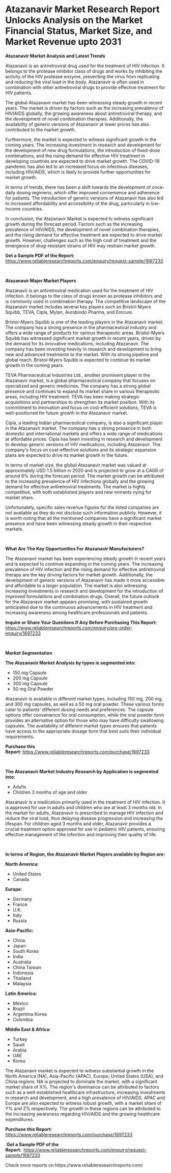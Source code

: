 <p><h1>Atazanavir Market Research Report Unlocks Analysis on the Market Financial Status, Market Size, and Market Revenue upto 2031</h1></p><p><strong>Atazanavir Market Analysis and Latest Trends</strong></p>
<p><p>Atazanavir is an antiretroviral drug used for the treatment of HIV infection. It belongs to the protease inhibitor class of drugs and works by inhibiting the activity of the HIV protease enzyme, preventing the virus from replicating and reducing the viral load in the body. Atazanavir is often used in combination with other antiretroviral drugs to provide effective treatment for HIV patients.</p><p>The global Atazanavir market has been witnessing steady growth in recent years. The market is driven by factors such as the increasing prevalence of HIV/AIDS globally, the growing awareness about antiretroviral therapy, and the development of novel combination therapies. Additionally, the availability of generic versions of Atazanavir at lower prices has also contributed to the market growth.</p><p>Furthermore, the market is expected to witness significant growth in the coming years. The increasing investment in research and development for the development of new drug formulations, the introduction of fixed-dose combinations, and the rising demand for effective HIV treatment in developing countries are expected to drive market growth. The COVID-19 pandemic has also led to an increased focus on infectious diseases, including HIV/AIDS, which is likely to provide further opportunities for market growth.</p><p>In terms of trends, there has been a shift towards the development of once-daily dosing regimens, which offer improved convenience and adherence for patients. The introduction of generic versions of Atazanavir has also led to increased affordability and accessibility of the drug, particularly in low-income countries.</p><p>In conclusion, the Atazanavir Market is expected to witness significant growth during the forecast period. Factors such as the increasing prevalence of HIV/AIDS, the development of novel combination therapies, and the rising demand for effective treatment are expected to drive market growth. However, challenges such as the high cost of treatment and the emergence of drug-resistant strains of HIV may restrain market growth.</p></p>
<p><strong>Get a Sample PDF of the Report:&nbsp;</strong> <a href="https://www.reliableresearchreports.com/enquiry/request-sample/1697233">https://www.reliableresearchreports.com/enquiry/request-sample/1697233</a></p>
<p>&nbsp;</p>
<p><strong>Atazanavir Major Market Players</strong></p>
<p><p>Atazanavir is an antiretroviral medication used for the treatment of HIV infection. It belongs to the class of drugs known as protease inhibitors and is commonly used in combination therapy. The competitive landscape of the Atazanavir market includes several key players such as Bristol-Myers Squibb, TEVA, Cipla, Mylan, Aurobindo Pharma, and Emcure.</p><p>Bristol-Myers Squibb is one of the leading players in the Atazanavir market. The company has a strong presence in the pharmaceutical industry and offers a wide range of products for various therapeutic areas. Bristol-Myers Squibb has witnessed significant market growth in recent years, driven by the demand for its innovative medications, including Atazanavir. The company has been investing heavily in research and development to bring new and advanced treatments to the market. With its strong pipeline and global reach, Bristol-Myers Squibb is expected to continue its market growth in the coming years.</p><p>TEVA Pharmaceutical Industries Ltd., another prominent player in the Atazanavir market, is a global pharmaceutical company that focuses on specialized and generic medicines. The company has a strong global presence and continues to expand its market share in various therapeutic areas, including HIV treatment. TEVA has been making strategic acquisitions and partnerships to strengthen its market position. With its commitment to innovation and focus on cost-efficient solutions, TEVA is well-positioned for future growth in the Atazanavir market.</p><p>Cipla, a leading Indian pharmaceutical company, is also a significant player in the Atazanavir market. The company has a strong presence in both domestic and international markets and offers a wide range of medications at affordable prices. Cipla has been investing in research and development to develop generic versions of HIV medications, including Atazanavir. The company's focus on cost-effective solutions and its strategic expansion plans are expected to drive its market growth in the future.</p><p>In terms of market size, the global Atazanavir market was valued at approximately USD 1.5 billion in 2020 and is projected to grow at a CAGR of around 6% during the forecast period. The market growth can be attributed to the increasing prevalence of HIV infections globally and the growing demand for effective antiretroviral treatments. The market is highly competitive, with both established players and new entrants vying for market share.</p><p>Unfortunately, specific sales revenue figures for the listed companies are not available as they do not disclose such information publicly. However, it is worth noting that all the mentioned companies have a significant market presence and have been witnessing steady growth in their respective markets.</p></p>
<p>&nbsp;</p>
<p><strong>What Are The Key Opportunities For Atazanavir Manufacturers?</strong></p>
<p><p>The Atazanavir market has been experiencing steady growth in recent years and is expected to continue expanding in the coming years. The increasing prevalence of HIV infection and the rising demand for effective antiretroviral therapy are the key driving factors for market growth. Additionally, the development of generic versions of Atazanavir has made it more accessible and affordable to a larger population. The market is also witnessing increasing investments in research and development for the introduction of improved formulations and combination drugs. Overall, the future outlook for the Atazanavir market appears promising, with sustained growth anticipated due to the continuous advancements in HIV treatment and increasing awareness among healthcare professionals and patients.</p></p>
<p><strong>Inquire or Share Your Questions If Any Before Purchasing This Report:</strong> <a href="https://www.reliableresearchreports.com/enquiry/pre-order-enquiry/1697233">https://www.reliableresearchreports.com/enquiry/pre-order-enquiry/1697233</a></p>
<p>&nbsp;</p>
<p><strong>Market Segmentation</strong></p>
<p><strong>The Atazanavir Market Analysis by types is segmented into:</strong></p>
<p><ul><li>150 mg Capsule</li><li>200 mg Capsule</li><li>300 mg Capsule</li><li>50 mg Oral Powder</li></ul></p>
<p><p>Atazanavir is available in different market types, including 150 mg, 200 mg, and 300 mg capsules, as well as a 50 mg oral powder. These various forms cater to patients' different dosing needs and preferences. The capsule options offer convenience for oral consumption, while the oral powder form provides an alternative option for those who may have difficulty swallowing capsules. The availability of different market types ensures that patients have access to the appropriate dosage form that best suits their individual requirements.</p></p>
<p><strong>Purchase this Report:&nbsp;</strong><a href="https://www.reliableresearchreports.com/purchase/1697233">https://www.reliableresearchreports.com/purchase/1697233</a></p>
<p>&nbsp;</p>
<p><strong>The Atazanavir Market Industry Research by Application is segmented into:</strong></p>
<p><ul><li>Adults</li><li>Children 3 months of age and older</li></ul></p>
<p><p>Atazanavir is a medication primarily used in the treatment of HIV infection. It is approved for use in adults and children who are at least 3 months old. In the market for adults, Atazanavir is prescribed to manage HIV infection and reduce the viral load, thus delaying disease progression and increasing the lifespan. For children aged 3 months and older, Atazanavir provides a crucial treatment option approved for use in pediatric HIV patients, ensuring effective management of the infection and improving their quality of life.</p></p>
<p>&nbsp;</p>
<p><strong>In terms of Region, the Atazanavir Market Players available by Region are:</strong></p>
<p>
    <p> <strong> North America: </strong>
        <ul>
            <li>United States</li>
            <li>Canada</li>
        </ul>
        </p> 
    <p> <strong> Europe: </strong>
        <ul>
            <li>Germany</li>
            <li>France</li>
            <li>U.K.</li>
            <li>Italy</li>
            <li>Russia</li>
        </ul>
        </p> 
    <p> <strong> Asia-Pacific: </strong>
        <ul>
            <li>China</li>
            <li>Japan</li>
            <li>South Korea</li>
            <li>India</li>
            <li>Australia</li>
            <li>China Taiwan</li>
            <li>Indonesia</li>
            <li>Thailand</li>
            <li>Malaysia</li>
        </ul>
        </p> 
    <p> <strong> Latin America: </strong>
        <ul>
            <li>Mexico</li>
            <li>Brazil</li>
            <li>Argentina Korea</li>
            <li>Colombia</li>
        </ul>
        </p> 
    <p> <strong> Middle East & Africa: </strong>
        <ul>
            <li>Turkey</li>
            <li>Saudi</li>
            <li>Arabia</li>
            <li>UAE</li>
            <li>Korea</li>
        </ul>
    </p>
    </p>
<p><p>The Atazanavir market is expected to witness substantial growth in the North America (NA), Asia-Pacific (APAC), Europe, United States (USA), and China regions. NA is projected to dominate the market, with a significant market share of X%. The region's dominance can be attributed to factors such as a well-established healthcare infrastructure, increasing investments in research and development, and a high prevalence of HIV/AIDS. APAC and Europe are also expected to witness robust growth, with a market share of Y% and Z% respectively. The growth in these regions can be attributed to the increasing awareness regarding HIV/AIDS and the growing healthcare expenditures.</p></p>
<p><strong>Purchase this Report: </strong><a href="https://www.reliableresearchreports.com/purchase/1697233">https://www.reliableresearchreports.com/purchase/1697233</a></p>
<p>&nbsp;<strong>Get a Sample PDF of the Report:&nbsp;&nbsp;</strong><a href="https://www.reliableresearchreports.com/enquiry/request-sample/1697233">https://www.reliableresearchreports.com/enquiry/request-sample/1697233</a></p>
<p><strong></strong></p>
<p>Check more reports on https://www.reliableresearchreports.com/</p>
